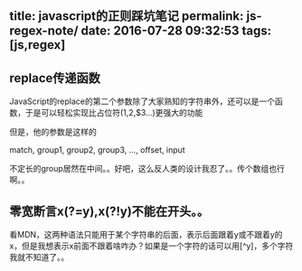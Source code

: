 title: javascript的正则踩坑笔记
permalink: js-regex-note/
date: 2016-07-28 09:32:53
tags: [js,regex]
---

## replace传递函数

JavaScript的replace的第二个参数除了大家熟知的字符串外，还可以是一个函数，于是可以轻松实现比占位符($1,$2,$3...)更强大的功能

但是，他的参数是这样的

match, group1, group2, group3, ..., offset, input

不定长的group居然在中间。。好吧，这么反人类的设计我忍了。。传个数组也行啊。。

## 零宽断言x(?=y),x(?!y)不能在开头。。

看MDN，这两种语法只能用于某个字符串的后面，表示后面跟着y或不跟着y的x，但是我想表示x前面不跟着啥咋办？如果是一个字符的话可以用[^y]，多个字符我就不知道了。。
